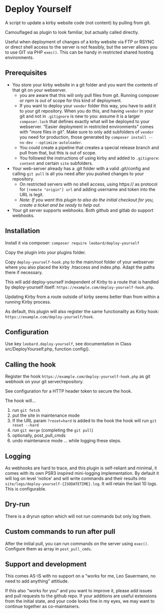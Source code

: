 # Deploy Yourself

A script to update a kirby website code (not content) by pulling from git.

Camouflaged as plugin to look familiar, but actually called directly.

Useful when deployment of changes of a kirby website via FTP or RSYNC or direct shell access to the server is not feasibly, but the server allows you to use GIT via PHP `exec()`. This can be handy in restricted shared hosting environments.

## Prerequisites
- You store your kirby website in a git folder and you want the contents of that git on your webserver.
  - you are aware that this will only pull files from git. Running composer or npm is out of scope for this kind of deployment. 
  - If you want to deploy your `vendor` folder this way, you have to add it to your git repository. When you do this, and having `vendor` in your git and not in `.gitignore` is new to you: assume it is a larger `composer.lock` that defines exactly what will be deployed to your webserver. "Easier deployment in restricted environments" comes with "more files in git". Make sure to only add subfolders of `vendor` you need for production, those generated by `composer install --no-dev --optimize-autoloader`. 
  - You could create a pipeline that creates a special release branch and pull from that, but this is out of scope.
  - You followed the instructions of using kirby and added to `.gitignore`: `content` and certain `site` subfolders.
- Your web-server already has a .git folder with a valid .git/config and calling `git pull` is all you need after you pushed changes to your repository. 
  - On restricted servers with no shell access, using https:// as protocol for `[remote "origin"] url` and adding username and token into the URL is legit. 
  - _Note: If you want this plugin to also do the initial checkout for you, create a ticket and be ready to help out._
- Your git server supports webhooks. Both github and gitlab do support webhooks.


## Installation

Install it via composer:
`composer require leobard/deploy-yourself`

Copy the plugin into your plugins folder.

Copy `deploy-yourself-hook.php` to the main/root folder of your webserver where you also placed the kirby .htaccess and index.php. Adapt the paths there if necessary.

This will add deploy-yourself independent of Kirby to a route that is handled by deploy-yourself itself:
`https://example.com/deploy-yourself-hook.php`.

Updating Kirby from a route outside of kirby seems better than from within a running Kirby process.

As default, this plugin will also register the same functionality as Kirby hook:
`https://example.com/deploy-yourself/hook`.

## Configuration

Use key `leobard.deploy-yourself`, see documentation in Class src/DeployYourself.php, function config().

## Calling the hook

Register the hook `https://example.com/deploy-yourself-hook.php` as git webhook on your git server/repository.

See configuration for a HTTP header token to secure the hook.

The hook will...
1. run `git fetch` 
2. put the site in maintenance mode
3. If the URL param `?reset=hard` is added to the hook the hook will run `git reset --hard`
4. run `git merge` (completing the `git pull`) 
5. optionally, post_pull_cmds
6. undo maintenance mode
... while logging these steps.

## Logging

As webhooks are hard to trace, and this plugin is self-reliant and minimal, it comes with its own PSR3 inspired mini-logging implementation. By default it will log on level 'notice' and will write commands and their results into `site/logs/deploy-yourself-{ISODATETIME}.log`. It will retain the last 10 logs. This is configurable.

## Dry-run

There is a dryrun option which will not run commands but only log them.

## Custom commands to run after pull
After the initial pull, you can run commands on the server using `exec()`. Configure them as array in `post_pull_cmds`.


## Support and development

This comes AS-IS with no support on a "works for me, Leo Sauermann, no need to add anything" attitiude. 

If this also "works for you" and you want to improve it, please add issues and pull requests to the github repo. If your additions are useful extensions from the initial state, and your code looks fine in my eyes, we may want to continue together as co-maintainers.

